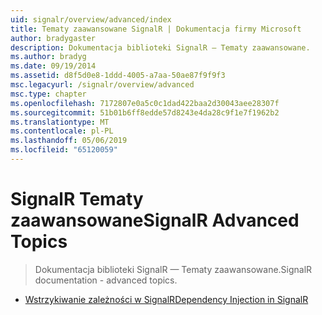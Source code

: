 ```yaml
---
uid: signalr/overview/advanced/index
title: Tematy zaawansowane SignalR | Dokumentacja firmy Microsoft
author: bradygaster
description: Dokumentacja biblioteki SignalR — Tematy zaawansowane.
ms.author: bradyg
ms.date: 09/19/2014
ms.assetid: d8f5d0e8-1ddd-4005-a7aa-50ae87f9f9f3
msc.legacyurl: /signalr/overview/advanced
msc.type: chapter
ms.openlocfilehash: 7172807e0a5c0c1dad422baa2d30043aee28307f
ms.sourcegitcommit: 51b01b6ff8edde57d8243e4da28c9f1e7f1962b2
ms.translationtype: MT
ms.contentlocale: pl-PL
ms.lasthandoff: 05/06/2019
ms.locfileid: "65120059"
---
```

# <a name="signalr-advanced-topics"></a><span data-ttu-id="f4068-103">SignalR Tematy zaawansowane</span><span class="sxs-lookup"><span data-stu-id="f4068-103">SignalR Advanced Topics</span></span>

> <span data-ttu-id="f4068-104">Dokumentacja biblioteki SignalR — Tematy zaawansowane.</span><span class="sxs-lookup"><span data-stu-id="f4068-104">SignalR documentation - advanced topics.</span></span>

- [<span data-ttu-id="f4068-105">Wstrzykiwanie zależności w SignalR</span><span class="sxs-lookup"><span data-stu-id="f4068-105">Dependency Injection in SignalR</span></span>](dependency-injection.md)
